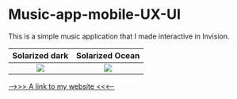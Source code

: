 # Music-app-mobile-UX-UI
This is a simple music application that I made interactive in Invision.


Solarized dark             |  Solarized Ocean
:-------------------------:|:-------------------------:
![](https://...Ocean.png)  |  ![](https://...Dark.png)

[-->>> A link to my website <<<--](https://arms0333.github.io)
